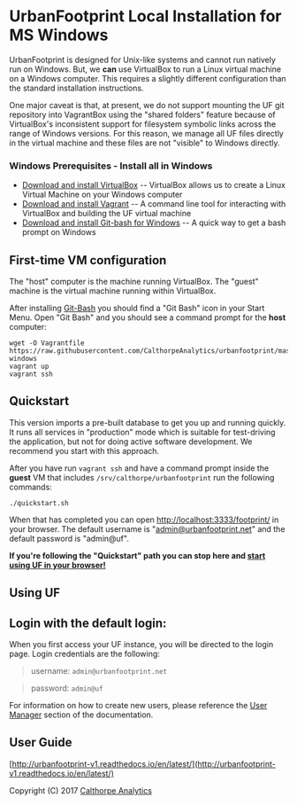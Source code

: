 # UrbanFootprint Local Installation for MS Windows

UrbanFootprint is designed for Unix-like systems and cannot run natively run on Windows. But, we **can** use VirtualBox to run a Linux virtual machine
on a Windows computer. This requires a slightly different configuration than the standard installation instructions.

One major caveat is that, at present, we do not support mounting the UF git repository into VagrantBox using the "shared folders" feature because of
VirtualBox's inconsistent support for filesystem symbolic links across the range of Windows versions. For this reason, we manage all UF files directly
in the virtual machine and these files are not "visible" to Windows directly.

### Windows Prerequisites - Install all in Windows

* [Download and install VirtualBox](https://www.virtualbox.org/wiki/Downloads) -- VirtualBox allows us to create a Linux Virtual Machine on your Windows computer
* [Download and install Vagrant](https://www.vagrantup.com/downloads.html) -- A command line tool for interacting with VirtualBox and building the UF virtual machine
* [Download and install Git-bash for Windows](https://git-scm.com/download/win) -- A quick way to get a bash prompt on Windows

## First-time VM configuration

The "host" computer is the machine running VirtualBox. The "guest" machine is the virtual machine running within VirtualBox.

After installing [Git-Bash](https://git-scm.com/download/win) you should find a "Git Bash" icon in your Start Menu. Open "Git Bash" and you
should see a command prompt for the **host** computer:

    wget -O Vagrantfile https://raw.githubusercontent.com/CalthorpeAnalytics/urbanfootprint/master/Vagrantfile-windows
    vagrant up
    vagrant ssh

## Quickstart

This version imports a pre-built database to get you up and running quickly. It runs all services in "production"
mode which is suitable for test-driving the application, but not for doing active software development. We recommend
you start with this approach.

After you have run `vagrant ssh` and have a command prompt inside the **guest** VM that includes `/srv/calthorpe/urbanfootprint` run the following commands:

    ./quickstart.sh

When that has completed you can open [http://localhost:3333/footprint/](http://localhost:3333/footprint/) in your browser. The default
username is "admin@urbanfootprint.net" and the default password is "admin@uf".

**If you're following the "Quickstart" path you can stop here and [start using UF in your browser!](http://localhost:3333/footprint/)**

## Using UF

## Login with the default login:

When you first access your UF instance, you will be directed to the login page.
Login credentials are the following:

>username: `admin@urbanfootprint.net`

>password: `admin@uf`

For information on how to create new users, please reference the
[User Manager](http://urbanfootprint-v1.readthedocs.io/en/latest/user_manager/) section of the documentation.

## User Guide

[http://urbanfootprint-v1.readthedocs.io/en/latest/](http://urbanfootprint-v1.readthedocs.io/en/latest/)

Copyright (C) 2017 [Calthorpe Analytics](http://calthorpeanalytics.com/)
